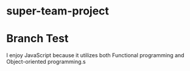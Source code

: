 # super-team-project

Branch Test
=======
I enjoy JavaScript because it utilizes both Functional programming and Object-oriented programming.s

